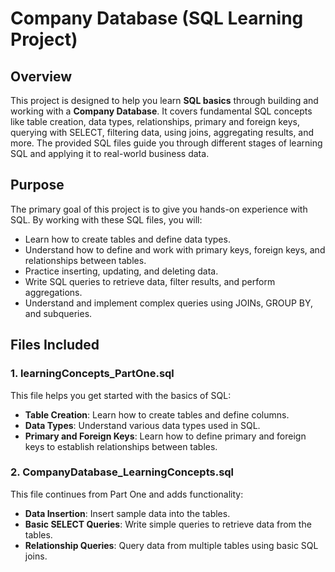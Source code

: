 # Company Database (SQL Learning Project)

## Overview
This project is designed to help you learn **SQL basics** through building and working with a **Company Database**. It covers fundamental SQL concepts like table creation, data types, relationships, primary and foreign keys, querying with SELECT, filtering data, using joins, aggregating results, and more. The provided SQL files guide you through different stages of learning SQL and applying it to real-world business data.

## Purpose
The primary goal of this project is to give you hands-on experience with SQL. By working with these SQL files, you will:
- Learn how to create tables and define data types.
- Understand how to define and work with primary keys, foreign keys, and relationships between tables.
- Practice inserting, updating, and deleting data.
- Write SQL queries to retrieve data, filter results, and perform aggregations.
- Understand and implement complex queries using JOINs, GROUP BY, and subqueries.

## Files Included

### 1. **learningConcepts_PartOne.sql**
This file helps you get started with the basics of SQL:
- **Table Creation**: Learn how to create tables and define columns.
- **Data Types**: Understand various data types used in SQL.
- **Primary and Foreign Keys**: Learn how to define primary and foreign keys to establish relationships between tables.

### 2. **CompanyDatabase_LearningConcepts.sql**
This file continues from Part One and adds functionality:
- **Data Insertion**: Insert sample data into the tables.
- **Basic SELECT Queries**: Write simple queries to retrieve data from the tables.
- **Relationship Queries**: Query data from multiple tables using basic SQL joins.

